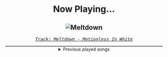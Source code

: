 <div align="center"> 
<h1>Now Playing...</h1>

![Meltdown](https://i.scdn.co/image/ab67616d00001e023528a891d36d16d760cda271)
--
_<samp><a href="https://open.spotify.com/track/6w3hTgFYPaUo6WFz2tEOtX">Track: Meltdown - Motionless In White</a></samp>_

<div style="border: 1px #4B5054 solid"></div>
<details>
  <summary>
    Previous played songs
  </summary>
  <table>
    <thead>
      <tr>
        <th>
          Artist
        </th>
        <th>
          Song
        </th>
        <th>
          Link
        </th>
      </tr>
    </thead>
    <tbody>
      <tr><td>Motionless In White</td><td>Meltdown</td><td><a href="https://open.spotify.com/track/6w3hTgFYPaUo6WFz2tEOtX">https://open.spotify.com/track/6w3hTgFYPaUo6WFz2tEOtX</a></td></tr><tr><td>Red</td><td>Cold World</td><td><a href="https://open.spotify.com/track/4UAEJR58iotXADQ2TNxMae">https://open.spotify.com/track/4UAEJR58iotXADQ2TNxMae</a></td></tr><tr><td>Linkin Park</td><td>One Step Closer</td><td><a href="https://open.spotify.com/track/1qIQeMHFw09UjBpgrsrdys">https://open.spotify.com/track/1qIQeMHFw09UjBpgrsrdys</a></td></tr><tr><td>Motionless In White</td><td>Reincarnate</td><td><a href="https://open.spotify.com/track/4vVUoi4U6ikqH2wIoE2fmG">https://open.spotify.com/track/4vVUoi4U6ikqH2wIoE2fmG</a></td></tr><tr><td>Red</td><td>Surrogates</td><td><a href="https://open.spotify.com/track/0FjPBxXGYAGVNh4W87BDQW">https://open.spotify.com/track/0FjPBxXGYAGVNh4W87BDQW</a></td></tr><tr><td>Orbit Culture</td><td>Descent</td><td><a href="https://open.spotify.com/track/46IwawpHVB7462bMZ10Wzf">https://open.spotify.com/track/46IwawpHVB7462bMZ10Wzf</a></td></tr><tr><td>Das Lumpenpack</td><td>Kruppstahl, Baby</td><td><a href="https://open.spotify.com/track/1PrUOSgErDLpg3ERUzpOhW">https://open.spotify.com/track/1PrUOSgErDLpg3ERUzpOhW</a></td></tr><tr><td>Whysker</td><td>Digitalsuizid</td><td><a href="https://open.spotify.com/track/2kZrt8KCoh1HMEs3DDbAIj">https://open.spotify.com/track/2kZrt8KCoh1HMEs3DDbAIj</a></td></tr><tr><td>Dämmerland</td><td>Was muss, das muss</td><td><a href="https://open.spotify.com/track/61fJjTg0Cz5JcrLlcrp2C3">https://open.spotify.com/track/61fJjTg0Cz5JcrLlcrp2C3</a></td></tr><tr><td>Das Lumpenpack</td><td>WZF?! 2.4</td><td><a href="https://open.spotify.com/track/3ygJYMQVJblPotwf7ci1A9">https://open.spotify.com/track/3ygJYMQVJblPotwf7ci1A9</a></td></tr><tr><td>Das Lumpenpack</td><td>Kruppstahl, Baby</td><td><a href="https://open.spotify.com/track/1PrUOSgErDLpg3ERUzpOhW">https://open.spotify.com/track/1PrUOSgErDLpg3ERUzpOhW</a></td></tr><tr><td>Whysker</td><td>Digitalsuizid</td><td><a href="https://open.spotify.com/track/2kZrt8KCoh1HMEs3DDbAIj">https://open.spotify.com/track/2kZrt8KCoh1HMEs3DDbAIj</a></td></tr><tr><td>The Unguided</td><td>Hell</td><td><a href="https://open.spotify.com/track/7yXcTtNLTueUhsNq1f7mrh">https://open.spotify.com/track/7yXcTtNLTueUhsNq1f7mrh</a></td></tr><tr><td>The Unguided</td><td>Red Alert</td><td><a href="https://open.spotify.com/track/3QIBS4jPIZzQSq5LkcPgG9">https://open.spotify.com/track/3QIBS4jPIZzQSq5LkcPgG9</a></td></tr><tr><td>The Unguided</td><td>Hell</td><td><a href="https://open.spotify.com/track/7yXcTtNLTueUhsNq1f7mrh">https://open.spotify.com/track/7yXcTtNLTueUhsNq1f7mrh</a></td></tr><tr><td>Korn</td><td>Coming Undone</td><td><a href="https://open.spotify.com/track/3o7TMr6RmIusYH7Kkg7ujR">https://open.spotify.com/track/3o7TMr6RmIusYH7Kkg7ujR</a></td></tr><tr><td>The Browning</td><td>Poison</td><td><a href="https://open.spotify.com/track/1WlMUDPtyya64izMHayWdP">https://open.spotify.com/track/1WlMUDPtyya64izMHayWdP</a></td></tr><tr><td>Asking Alexandria</td><td>Alone In A Room</td><td><a href="https://open.spotify.com/track/5Gw8owErJLfkNxWCSwPQKJ">https://open.spotify.com/track/5Gw8owErJLfkNxWCSwPQKJ</a></td></tr><tr><td>Amaranthe</td><td>Archangel</td><td><a href="https://open.spotify.com/track/63aGgWIoGfl3wxykzje8eJ">https://open.spotify.com/track/63aGgWIoGfl3wxykzje8eJ</a></td></tr><tr><td>Sleep Token</td><td>Rain</td><td><a href="https://open.spotify.com/track/0GXwlEXCO8qeeeOIYpsR3m">https://open.spotify.com/track/0GXwlEXCO8qeeeOIYpsR3m</a></td></tr>
    </tbody>
  </table>
</details>

</div>
